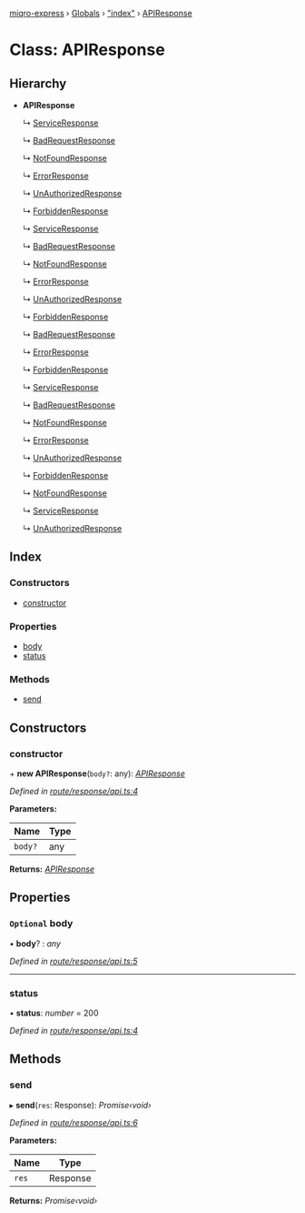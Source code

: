[miqro-express](../README.md) › [Globals](../globals.md) › ["index"](../modules/_index_.md) › [APIResponse](_index_.apiresponse.md)

# Class: APIResponse

## Hierarchy

* **APIResponse**

  ↳ [ServiceResponse](_index_.serviceresponse.md)

  ↳ [BadRequestResponse](_index_.badrequestresponse.md)

  ↳ [NotFoundResponse](_index_.notfoundresponse.md)

  ↳ [ErrorResponse](_index_.errorresponse.md)

  ↳ [UnAuthorizedResponse](_index_.unauthorizedresponse.md)

  ↳ [ForbiddenResponse](_index_.forbiddenresponse.md)

  ↳ [ServiceResponse](_route_index_.serviceresponse.md)

  ↳ [BadRequestResponse](_route_index_.badrequestresponse.md)

  ↳ [NotFoundResponse](_route_index_.notfoundresponse.md)

  ↳ [ErrorResponse](_route_index_.errorresponse.md)

  ↳ [UnAuthorizedResponse](_route_index_.unauthorizedresponse.md)

  ↳ [ForbiddenResponse](_route_index_.forbiddenresponse.md)

  ↳ [BadRequestResponse](_route_response_badrequest_.badrequestresponse.md)

  ↳ [ErrorResponse](_route_response_error_.errorresponse.md)

  ↳ [ForbiddenResponse](_route_response_forbidden_.forbiddenresponse.md)

  ↳ [ServiceResponse](_route_response_index_.serviceresponse.md)

  ↳ [BadRequestResponse](_route_response_index_.badrequestresponse.md)

  ↳ [NotFoundResponse](_route_response_index_.notfoundresponse.md)

  ↳ [ErrorResponse](_route_response_index_.errorresponse.md)

  ↳ [UnAuthorizedResponse](_route_response_index_.unauthorizedresponse.md)

  ↳ [ForbiddenResponse](_route_response_index_.forbiddenresponse.md)

  ↳ [NotFoundResponse](_route_response_notfound_.notfoundresponse.md)

  ↳ [ServiceResponse](_route_response_service_.serviceresponse.md)

  ↳ [UnAuthorizedResponse](_route_response_unauth_.unauthorizedresponse.md)

## Index

### Constructors

* [constructor](_index_.apiresponse.md#constructor)

### Properties

* [body](_index_.apiresponse.md#optional-body)
* [status](_index_.apiresponse.md#status)

### Methods

* [send](_index_.apiresponse.md#send)

## Constructors

###  constructor

\+ **new APIResponse**(`body?`: any): *[APIResponse](_index_.apiresponse.md)*

*Defined in [route/response/api.ts:4](https://github.com/claukers/miqro-express/blob/47304ab/src/route/response/api.ts#L4)*

**Parameters:**

Name | Type |
------ | ------ |
`body?` | any |

**Returns:** *[APIResponse](_index_.apiresponse.md)*

## Properties

### `Optional` body

• **body**? : *any*

*Defined in [route/response/api.ts:5](https://github.com/claukers/miqro-express/blob/47304ab/src/route/response/api.ts#L5)*

___

###  status

• **status**: *number* = 200

*Defined in [route/response/api.ts:4](https://github.com/claukers/miqro-express/blob/47304ab/src/route/response/api.ts#L4)*

## Methods

###  send

▸ **send**(`res`: Response): *Promise‹void›*

*Defined in [route/response/api.ts:6](https://github.com/claukers/miqro-express/blob/47304ab/src/route/response/api.ts#L6)*

**Parameters:**

Name | Type |
------ | ------ |
`res` | Response |

**Returns:** *Promise‹void›*
